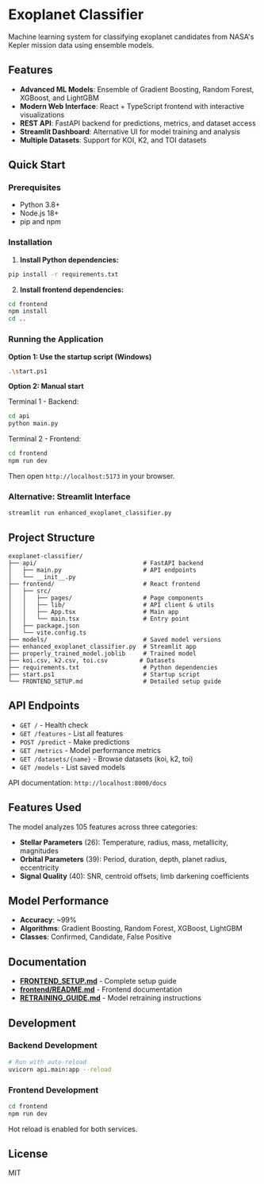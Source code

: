 # Exoplanet Classifier

Machine learning system for classifying exoplanet candidates from NASA's Kepler mission data using ensemble models.

## Features

- **Advanced ML Models**: Ensemble of Gradient Boosting, Random Forest, XGBoost, and LightGBM
- **Modern Web Interface**: React + TypeScript frontend with interactive visualizations
- **REST API**: FastAPI backend for predictions, metrics, and dataset access
- **Streamlit Dashboard**: Alternative UI for model training and analysis
- **Multiple Datasets**: Support for KOI, K2, and TOI datasets

## Quick Start

### Prerequisites

- Python 3.8+
- Node.js 18+
- pip and npm

### Installation

1. **Install Python dependencies:**
```bash
pip install -r requirements.txt
```

2. **Install frontend dependencies:**
```bash
cd frontend
npm install
cd ..
```

### Running the Application

**Option 1: Use the startup script (Windows)**
```bash
.\start.ps1
```

**Option 2: Manual start**

Terminal 1 - Backend:
```bash
cd api
python main.py
```

Terminal 2 - Frontend:
```bash
cd frontend
npm run dev
```

Then open `http://localhost:5173` in your browser.

### Alternative: Streamlit Interface

```bash
streamlit run enhanced_exoplanet_classifier.py
```

## Project Structure

```
exoplanet-classifier/
├── api/                              # FastAPI backend
│   ├── main.py                       # API endpoints
│   └── __init__.py
├── frontend/                         # React frontend
│   ├── src/
│   │   ├── pages/                    # Page components
│   │   ├── lib/                      # API client & utils
│   │   ├── App.tsx                   # Main app
│   │   └── main.tsx                  # Entry point
│   ├── package.json
│   └── vite.config.ts
├── models/                           # Saved model versions
├── enhanced_exoplanet_classifier.py  # Streamlit app
├── properly_trained_model.joblib     # Trained model
├── koi.csv, k2.csv, toi.csv         # Datasets
├── requirements.txt                  # Python dependencies
├── start.ps1                         # Startup script
└── FRONTEND_SETUP.md                 # Detailed setup guide

```

## API Endpoints

- `GET /` - Health check
- `GET /features` - List all features
- `POST /predict` - Make predictions
- `GET /metrics` - Model performance metrics
- `GET /datasets/{name}` - Browse datasets (koi, k2, toi)
- `GET /models` - List saved models

API documentation: `http://localhost:8000/docs`

## Features Used

The model analyzes 105 features across three categories:

- **Stellar Parameters** (26): Temperature, radius, mass, metallicity, magnitudes
- **Orbital Parameters** (39): Period, duration, depth, planet radius, eccentricity
- **Signal Quality** (40): SNR, centroid offsets, limb darkening coefficients

## Model Performance

- **Accuracy**: ~99%
- **Algorithms**: Gradient Boosting, Random Forest, XGBoost, LightGBM
- **Classes**: Confirmed, Candidate, False Positive

## Documentation

- **[FRONTEND_SETUP.md](FRONTEND_SETUP.md)** - Complete setup guide
- **[frontend/README.md](frontend/README.md)** - Frontend documentation
- **[RETRAINING_GUIDE.md](RETRAINING_GUIDE.md)** - Model retraining instructions

## Development

### Backend Development

```bash
# Run with auto-reload
uvicorn api.main:app --reload
```

### Frontend Development

```bash
cd frontend
npm run dev
```

Hot reload is enabled for both services.

## License

MIT
